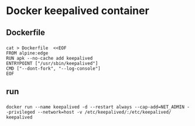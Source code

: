 # Docker keepalived container

## Dockerfile

### 
    cat > Dockerfile  <<EOF
    FROM alpine:edge
    RUN apk --no-cache add keepalived
    ENTRYPOINT ["/usr/sbin/keepalived"]
    CMD ["--dont-fork", "--log-console"]
    EOF

    
## run

### 
    docker run --name keepalived -d --restart always --cap-add=NET_ADMIN --privileged --network=host -v /etc/keepalived/:/etc/keepalived/  keepalived